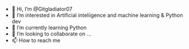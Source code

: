 - 👋 Hi, I’m @Gitgladiator07
- 👀 I’m interested in Artificial inteliigence and machine learning & Python dev
- 🌱 I’m currently learning Python
- 💞️ I’m looking to collaborate on ...
- 📫 How to reach me 

<!---
Gitgladiator07/Gitgladiator07 is a ✨ special ✨ repository because its `README.md` (this file) appears on your GitHub profile.
You can click the Preview link to take a look at your changes.
--->
